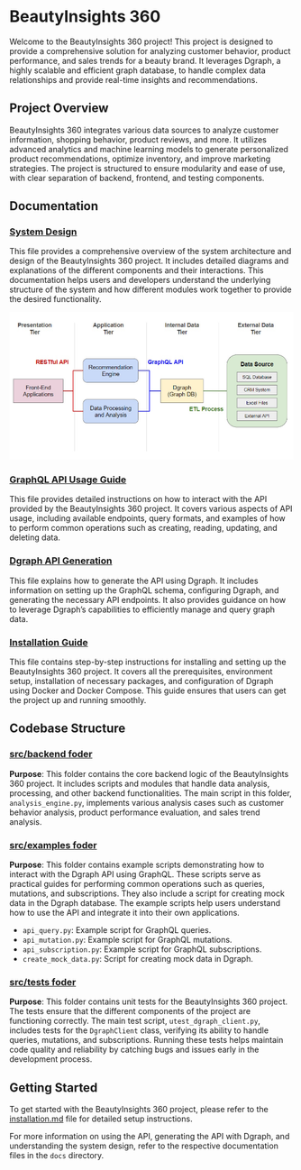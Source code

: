 # BeautyInsights 360

Welcome to the BeautyInsights 360 project! This project is designed to provide a comprehensive solution for analyzing customer behavior, product performance, and sales trends for a beauty brand. It leverages Dgraph, a highly scalable and efficient graph database, to handle complex data relationships and provide real-time insights and recommendations.

## Project Overview

BeautyInsights 360 integrates various data sources to analyze customer information, shopping behavior, product reviews, and more. It utilizes advanced analytics and machine learning models to generate personalized product recommendations, optimize inventory, and improve marketing strategies. The project is structured to ensure modularity and ease of use, with clear separation of backend, frontend, and testing components.

## Documentation

### [System Design](docs/system_design.md)

This file provides a comprehensive overview of the system architecture and design of the BeautyInsights 360 project. It includes detailed diagrams and explanations of the different components and their interactions. This documentation helps users and developers understand the underlying structure of the system and how different modules work together to provide the desired functionality.

<a href="docs/system_design.md">
    <img src="docs/res/beauty360_system_arch_overall.jpg" width="600" alt="System Architecture">
</a>


### [GraphQL API Usage Guide](docs/api_usage_guide.md)

This file provides detailed instructions on how to interact with the API provided by the BeautyInsights 360 project. It covers various aspects of API usage, including available endpoints, query formats, and examples of how to perform common operations such as creating, reading, updating, and deleting data.

### [Dgraph API Generation](docs/dgraph_api_generation.md)

This file explains how to generate the API using Dgraph. It includes information on setting up the GraphQL schema, configuring Dgraph, and generating the necessary API endpoints. It also provides guidance on how to leverage Dgraph’s capabilities to efficiently manage and query graph data.

### [Installation Guide](docs/installation.md)

This file contains step-by-step instructions for installing and setting up the BeautyInsights 360 project. It covers all the prerequisites, environment setup, installation of necessary packages, and configuration of Dgraph using Docker and Docker Compose. This guide ensures that users can get the project up and running smoothly.

## Codebase Structure

### [src/backend foder](src/backend)

**Purpose**: This folder contains the core backend logic of the BeautyInsights 360 project. It includes scripts and modules that handle data analysis, processing, and other backend functionalities. The main script in this folder, `analysis_engine.py`, implements various analysis cases such as customer behavior analysis, product performance evaluation, and sales trend analysis.

### [src/examples foder](src/examples)

**Purpose**: This folder contains example scripts demonstrating how to interact with the Dgraph API using GraphQL. These scripts serve as practical guides for performing common operations such as queries, mutations, and subscriptions. They also include a script for creating mock data in the Dgraph database. The example scripts help users understand how to use the API and integrate it into their own applications.

- `api_query.py`: Example script for GraphQL queries.
- `api_mutation.py`: Example script for GraphQL mutations.
- `api_subscription.py`: Example script for GraphQL subscriptions.
- `create_mock_data.py`: Script for creating mock data in Dgraph.

### [src/tests foder](src/tests)

**Purpose**: This folder contains unit tests for the BeautyInsights 360 project. The tests ensure that the different components of the project are functioning correctly. The main test script, `utest_dgraph_client.py`, includes tests for the `DgraphClient` class, verifying its ability to handle queries, mutations, and subscriptions. Running these tests helps maintain code quality and reliability by catching bugs and issues early in the development process.

## Getting Started

To get started with the BeautyInsights 360 project, please refer to the [installation.md](docs/installation.md) file for detailed setup instructions.

For more information on using the API, generating the API with Dgraph, and understanding the system design, refer to the respective documentation files in the `docs` directory.

